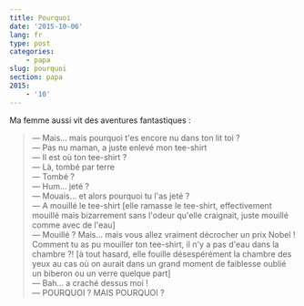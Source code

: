 ```yaml
---
title: Pourquoi
date: '2015-10-06'
lang: fr
type: post
categories:
    - papa
slug: pourquoi
section: papa
2015:
    - '10'
---
```


Ma femme aussi vit des aventures fantastiques :

> — Mais… mais pourquoi t'es encore nu dans ton lit toi ?  
> — Pas nu maman, a juste enlevé mon tee-shirt  
> — Il est où ton tee-shirt ?  
> — Là, tombé par terre  
> — Tombé ?  
> — Hum... jeté ?  
> — Mouais… et alors pourquoi tu l'as jeté ?  
> — A mouillé le tee-shirt [elle ramasse le tee-shirt, effectivement mouillé mais bizarrement sans l'odeur qu'elle craignait, juste mouillé comme avec de l'eau]  
> — Mouillé ? Mais… mais vous allez vraiment décrocher un prix Nobel ! Comment tu as pu mouiller ton tee-shirt, il n'y a pas d'eau dans la chambre ?! [à tout hasard, elle fouille désespérément la chambre des yeux au cas où on aurait dans un grand moment de faiblesse oublié un biberon ou un verre quelque part]  
> — Bah... a craché dessus moi !  
> — POURQUOI ? MAIS POURQUOI ?

